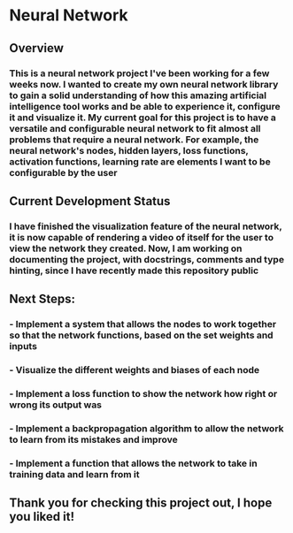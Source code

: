 # Neural Network
## Overview
### This is a neural network project I've been working for a few weeks now. I wanted to create my own neural network library to gain a solid understanding of how this amazing artificial intelligence tool works and be able to experience it, configure it and visualize it. My current goal for this project is to have a versatile and configurable neural network to fit almost all problems that require a neural network. For example, the neural network's nodes, hidden layers, loss functions, activation functions, learning rate are elements I want to be configurable by the user

## Current Development Status
### I have finished the visualization feature of the neural network, it is now capable of rendering a video of itself for the user to view the network they created. Now, I am working on documenting the project, with docstrings, comments and type hinting, since I have recently made this repository public

## Next Steps:
### - Implement a system that allows the nodes to work together so that the network functions, based on the set weights and inputs
### - Visualize the different weights and biases of each node
### - Implement a loss function to show the network how right or wrong its output was
### - Implement a backpropagation algorithm to allow the network to learn from its mistakes and improve
### - Implement a function that allows the network to take in training data and learn from it

## Thank you for checking this project out, I hope you liked it!

